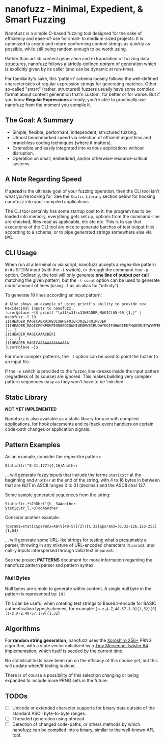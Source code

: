 # nanofuzz - Minimal, Expedient, & Smart Fuzzing

Nanofuzz is a simple C-based fuzzing tool designed for the sake of efficiency and ease-of-use for small- to medium-sized projects.
It is optimized to create and return conforming content strings as quickly as possible, while still being random enough
to be worth using.

Rather than ad-lib content generation and extrapolation of fuzzing data structures, nanofuzz follows a strictly-defined
_pattern_ of generation which is explicitly given by its caller (and can be dynamic at run-time).

For familiarity's sake, this 'pattern' schema loosely follows the well-defined characteristics of regular expression
strings for generating matches. Other so-called "smart" (rather, structured) fuzzers usually have some complex format
about content generation that's custom, for better or for worse. But if you know **Regular Expressions** already, you're
able to practically use nanofuzz from the moment you compile it.


## The Goal: A Summary

- Simple, flexible, performant, independent, structured fuzzing.
- Utmost benchmarked speed via selection of efficient algorithms and branchless coding techniques (where it matters).
- Extensible and easily integrated into various applications without disruption.
- Operation on small, embedded, and/or otherwise-resource-critical systems.


## A Note Regarding Speed

If ***speed*** is the ultimate goal of your fuzzing operation, then the CLI tool isn't what you're looking for. See the
`Static Library` section below for hooking nanofuzz into your compiled applications.

The CLI tool certainly has some startup cost to it: the program has to be loaded into memory, everything gets set up, options
from the command-line are checked, files read as applicable, etc etc etc. This is to say that executions of the CLI tool
are nice to generate batches of test output files according to a schema, or to pipe generated strings somewhere else via IPC.


## CLI Usage

When run at a terminal or via script, nanofuzz accepts a regex-like pattern in its STDIN input (with the `-i` switch), or through the
command-line `-p` option. Ordinarily, the tool will only generate __one line of output per call__ matching the
given pattern, but the `-l count` option can be used to generate _count_ amount of lines (using `-1` as an alias for "infinity").

To generate 10 lines according an input pattern:
```
# Also shows an example of using printf's ability to provide raw hexidecimal inputs to nanofuzz.
[user@place ~]$ printf "\x31\x31\x31HEADER_MAGIC[65-90]{1,}" | nanofuzz -l 10
111HEADER_MAGICABXUIWEOIUWHEFOIERJOIEJROIRVJER
111HEADER_MAGICPOKPOKPEORGEOIOWHIUEORWEIRUOWYEOIFUHWOIEUFHWOIEUTYWYWTEFDTWRQAQATQRFDWUEYFGWIEUFHIWEU [...]
111HEADER_MAGICAAACBERI
[ ... ]
111HEADER_MAGICAAAAAAAAAAAAAA
[user@place ~]$
```

For more complex patterns, the `-f` option can be used to point the fuzzer to an input file.

If the `-n` switch is provided to the fuzzer, line-breaks inside the input pattern (regardless of its source) are ignored.
This makes building very complex pattern sequences easy as they won't have to be 'minified'.


## Static Library

**NOT YET IMPLEMENTED**

Nanofuzz is also available as a static library for use with compiled applications, for hook
placements and callback event handlers on certain code-path changes or application signals.


## Pattern Examples

As an example, consider the regex-like pattern:
```
StaticStr[^0-31,127]{4,16}Another
```

... will generate fuzzy inputs that include the terms `StaticStr` at the beginning and `Another` at the end of the
string, with 4 to 16 bytes in between that are _NOT_ in ASCII ranges 0 to 31 (decimal) and the ASCII char 127.

Some sample generated sequences from the string:
```
StaticStr.*%7hDhrt^{h-_34Another
StaticStr_l,>3)ooAnother
```

Consider another example:
```
?param1=static&param2=AB(%[48-57]{2}){1,32}&param3=[0,32-126,128-255]{1,64}
```

... will generate some URL-like strings for testing what's presumably a parser, throwing in any mixture of URL-encoded
characters in `param2`, and null-y inputs interspersed through valid text in `param3`.

See the project **PATTERNS** document for more information regarding the nanofuzz pattern parser and pattern syntax.


### Null Bytes

Null bytes are simple to generate within content. A single null byte in the pattern is represented by: `[0]`

This can be useful when creating test strings to Base64-encode for BASIC authentication types/schemes,
for example: `[a-z,A-Z,48-57,1-9]{1,32}[0][a-z,A-Z,48-57,1-9]{1,32}`


## Algorithms

For __random string generation__, nanofuzz uses the [Xoroshiro 256+](https://prng.di.unimi.it/#intro) PRNG algorithm,
with a state vector initialized by a [Tiny Mersenne Twister 64](http://math.sci.hiroshima-u.ac.jp/m-mat/MT/TINYMT/index.html)
implementation, which itself is seeded by the current time.

No statistical tests have been run on the efficacy of this choice yet, but this will update when/if testing is done.

There is of course a possibility of this selection changing or being expanded to include more PRNG sets in the future.


## TODOs
- [ ] Unicode or extended character supports for binary data outside of the standard ASCII byte-to-byte ranges.
- [ ] Threaded generation using pthread.
- [ ] Detection of changed code-paths, or others methods by which nanofuzz can be compiled into a binary,
similar to the well-known AFL tool.
